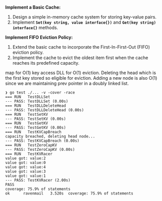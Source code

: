 **Implement a Basic Cache:**

1. Design a simple in-memory cache system for storing key-value pairs.
2. Implement **`Set(key string, value interface{})`** and **`Get(key string) interface{}`** methods.

**Implement FIFO Eviction Policy:**

1. Extend the basic cache to incorporate the First-In-First-Out (FIFO) eviction policy.
2. Implement the cache to evict the oldest item first when the cache reaches its predefined capacity.

map for O(1) key access
DLL for O(1) eviction. Deleting the head which is the first key stored so eligible for eviction.
Adding a new node is also O(1) since we are maintaining prev pointer in a doubly linked list.

```
❯ go test ./... -v -cover -race                          
=== RUN   TestDLLSet
--- PASS: TestDLLSet (0.00s)
=== RUN   TestDLLDeleteHead
--- PASS: TestDLLDeleteHead (0.00s)
=== RUN   TestSetKV
--- PASS: TestSetKV (0.00s)
=== RUN   TestGetKV
--- PASS: TestGetKV (0.00s)
=== RUN   TestKVCapBreach
capacity breached, deleting head node...
--- PASS: TestKVCapBreach (0.00s)
=== RUN   TestZeroCapKV
--- PASS: TestZeroCapKV (0.00s)
=== RUN   TestKVRacer
value got: value:2
value got: value:0
value got: value:4
value got: value:3
value got: value:1
--- PASS: TestKVRacer (2.00s)
PASS
coverage: 75.9% of statements
ok  	ravenmail	3.520s	coverage: 75.9% of statements
```

